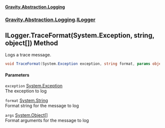 #### [Gravity.Abstraction.Logging](./index.md 'index')
### [Gravity.Abstraction.Logging](./Gravity-Abstraction-Logging.md 'Gravity.Abstraction.Logging').[ILogger](./Gravity-Abstraction-Logging-ILogger.md 'Gravity.Abstraction.Logging.ILogger')
## ILogger.TraceFormat(System.Exception, string, object[]) Method
Logs a trace message.  
```csharp
void TraceFormat(System.Exception exception, string format, params object[] args);
```
#### Parameters
<a name='Gravity-Abstraction-Logging-ILogger-TraceFormat(System-Exception_string_object--)-exception'></a>
`exception` [System.Exception](https://docs.microsoft.com/en-us/dotnet/api/System.Exception 'System.Exception')  
The exception to log  
  
<a name='Gravity-Abstraction-Logging-ILogger-TraceFormat(System-Exception_string_object--)-format'></a>
`format` [System.String](https://docs.microsoft.com/en-us/dotnet/api/System.String 'System.String')  
Format string for the message to log  
  
<a name='Gravity-Abstraction-Logging-ILogger-TraceFormat(System-Exception_string_object--)-args'></a>
`args` [System.Object](https://docs.microsoft.com/en-us/dotnet/api/System.Object 'System.Object')[[]](https://docs.microsoft.com/en-us/dotnet/api/System.Array 'System.Array')  
Format arguments for the message to log  
  
